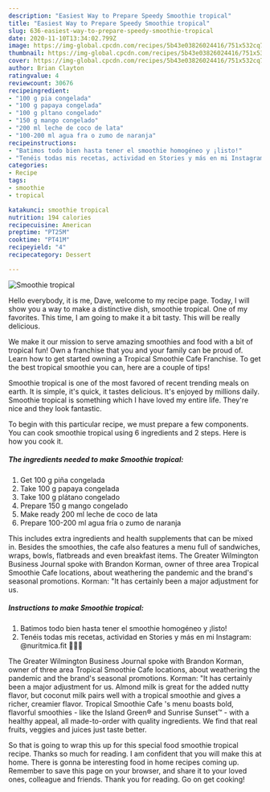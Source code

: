 ```yaml
---
description: "Easiest Way to Prepare Speedy Smoothie tropical"
title: "Easiest Way to Prepare Speedy Smoothie tropical"
slug: 636-easiest-way-to-prepare-speedy-smoothie-tropical
date: 2020-11-10T13:34:02.799Z
image: https://img-global.cpcdn.com/recipes/5b43e03826024416/751x532cq70/smoothie-tropical-foto-principal.jpg
thumbnail: https://img-global.cpcdn.com/recipes/5b43e03826024416/751x532cq70/smoothie-tropical-foto-principal.jpg
cover: https://img-global.cpcdn.com/recipes/5b43e03826024416/751x532cq70/smoothie-tropical-foto-principal.jpg
author: Brian Clayton
ratingvalue: 4
reviewcount: 30676
recipeingredient:
- "100 g pia congelada"
- "100 g papaya congelada"
- "100 g pltano congelado"
- "150 g mango congelado"
- "200 ml leche de coco de lata"
- "100-200 ml agua fra o zumo de naranja"
recipeinstructions:
- "Batimos todo bien hasta tener el smoothie homogéneo y ¡listo!"
- "Tenéis todas mis recetas, actividad en Stories y más en mi Instagram: @nuritmica.fit 🤸🏾‍♀️"
categories:
- Recipe
tags:
- smoothie
- tropical

katakunci: smoothie tropical 
nutrition: 194 calories
recipecuisine: American
preptime: "PT25M"
cooktime: "PT41M"
recipeyield: "4"
recipecategory: Dessert

---
```



![Smoothie tropical](https://img-global.cpcdn.com/recipes/5b43e03826024416/751x532cq70/smoothie-tropical-foto-principal.jpg)

Hello everybody, it is me, Dave, welcome to my recipe page. Today, I will show you a way to make a distinctive dish, smoothie tropical. One of my favorites. This time, I am going to make it a bit tasty. This will be really delicious.

We make it our mission to serve amazing smoothies and food with a bit of tropical fun! Own a franchise that you and your family can be proud of. Learn how to get started owning a Tropical Smoothie Cafe Franchise. To get the best tropical smoothie you can, here are a couple of tips!

Smoothie tropical is one of the most favored of recent trending meals on earth. It is simple, it's quick, it tastes delicious. It's enjoyed by millions daily. Smoothie tropical is something which I have loved my entire life. They're nice and they look fantastic.


To begin with this particular recipe, we must prepare a few components. You can cook smoothie tropical using 6 ingredients and 2 steps. Here is how you cook it.

<!--inarticleads1-->

##### The ingredients needed to make Smoothie tropical:

1. Get 100 g piña congelada
1. Take 100 g papaya congelada
1. Take 100 g plátano congelado
1. Prepare 150 g mango congelado
1. Make ready 200 ml leche de coco de lata
1. Prepare 100-200 ml agua fría o zumo de naranja


This includes extra ingredients and health supplements that can be mixed in. Besides the smoothies, the cafe also features a menu full of sandwiches, wraps, bowls, flatbreads and even breakfast items. The Greater Wilmington Business Journal spoke with Brandon Korman, owner of three area Tropical Smoothie Cafe locations, about weathering the pandemic and the brand&#39;s seasonal promotions. Korman: &#34;It has certainly been a major adjustment for us. 

<!--inarticleads2-->

##### Instructions to make Smoothie tropical:

1. Batimos todo bien hasta tener el smoothie homogéneo y ¡listo!
1. Tenéis todas mis recetas, actividad en Stories y más en mi Instagram: @nuritmica.fit 🤸🏾‍♀️


The Greater Wilmington Business Journal spoke with Brandon Korman, owner of three area Tropical Smoothie Cafe locations, about weathering the pandemic and the brand&#39;s seasonal promotions. Korman: &#34;It has certainly been a major adjustment for us. Almond milk is great for the added nutty flavor, but coconut milk pairs well with a tropical smoothie and gives a richer, creamier flavor. Tropical Smoothie Cafe &#39;s menu boasts bold, flavorful smoothies - like the Island Green® and Sunrise Sunset™ - with a healthy appeal, all made-to-order with quality ingredients. We find that real fruits, veggies and juices just taste better. 

So that is going to wrap this up for this special food smoothie tropical recipe. Thanks so much for reading. I am confident that you will make this at home. There is gonna be interesting food in home recipes coming up. Remember to save this page on your browser, and share it to your loved ones, colleague and friends. Thank you for reading. Go on get cooking!
